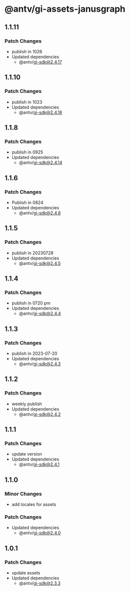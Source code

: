 # @antv/gi-assets-janusgraph

## 1.1.11

### Patch Changes

- publish in 1026
- Updated dependencies
  - @antv/gi-sdk@2.4.17

## 1.1.10

### Patch Changes

- publish in 1023
- Updated dependencies
  - @antv/gi-sdk@2.4.16

## 1.1.8

### Patch Changes

- publish in 0925
- Updated dependencies
  - @antv/gi-sdk@2.4.14

## 1.1.6

### Patch Changes

- Publish in 0824
- Updated dependencies
  - @antv/gi-sdk@2.4.8

## 1.1.5

### Patch Changes

- publish in 20230728
- Updated dependencies
  - @antv/gi-sdk@2.4.5

## 1.1.4

### Patch Changes

- publish in 0720 pm
- Updated dependencies
  - @antv/gi-sdk@2.4.4

## 1.1.3

### Patch Changes

- publish in 2023-07-20
- Updated dependencies
  - @antv/gi-sdk@2.4.3

## 1.1.2

### Patch Changes

- weekly publish
- Updated dependencies
  - @antv/gi-sdk@2.4.2

## 1.1.1

### Patch Changes

- update version
- Updated dependencies
  - @antv/gi-sdk@2.4.1

## 1.1.0

### Minor Changes

- add locales for assets

### Patch Changes

- Updated dependencies
  - @antv/gi-sdk@2.4.0

## 1.0.1

### Patch Changes

- update assets
- Updated dependencies
  - @antv/gi-sdk@2.3.3
